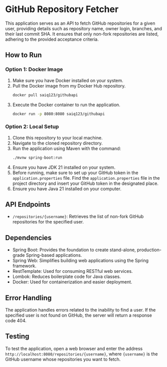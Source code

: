 # GitHub Repository Fetcher

This application serves as an API to fetch GitHub repositories for a given user, providing details such as repository name, owner login, branches, and their last commit SHA. It ensures that only non-fork repositories are listed, adhering to the provided acceptance criteria.

## How to Run

### Option 1: Docker Image

1. Make sure you have Docker installed on your system.
2. Pull the Docker image from my Docker Hub repository.
   ```bash
   docker pull saiq123/githubapi
4. Execute the Docker container to run the application.
   ```bash
   docker run -p 8080:8080 saiq123/githubapi

### Option 2: Local Setup

1. Clone this repository to your local machine.
2. Navigate to the cloned repository directory.
3. Run the application using Maven with the command:
   ```bash
   ./mvnw spring-boot:run
4. Ensure you have JDK 21 installed on your system.
5. Before running, make sure to set up your GitHub token in the `application.properties` file. Find the `application.properties` file in the project directory and insert your GitHub token in the designated place.
6. Ensure you have Java 21 installed on your computer.

## API Endpoints

- `/repositories/{username}`: Retrieves the list of non-fork GitHub repositories for the specified user.

## Dependencies

- Spring Boot: Provides the foundation to create stand-alone, production-grade Spring-based applications.
- Spring Web: Simplifies building web applications using the Spring framework.
- RestTemplate: Used for consuming RESTful web services.
- Lombok: Reduces boilerplate code for Java classes.
- Docker: Used for containerization and easier deployment.

## Error Handling

The application handles errors related to the inability to find a user. If the specified user is not found on GitHub, the server will return a response code 404.

## Testing

To test the application, open a web browser and enter the address `http://localhost:8080/repositories/{username}`, where `{username}` is the GitHub username whose repositories you want to fetch.
